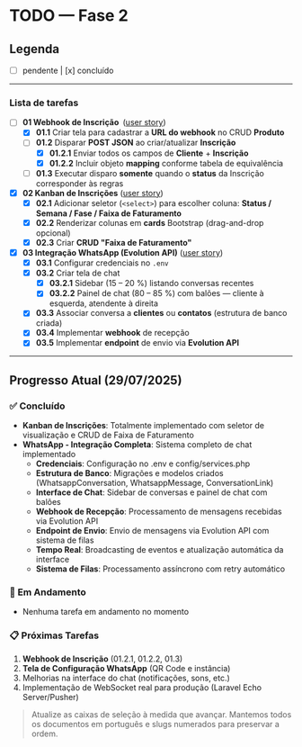# TODO — Fase 2

## Legenda
- [ ] pendente   |  [x] concluído

---

### Lista de tarefas

- [ ] **01 Webhook de Inscrição** ([user story](../user-historyes/01-webhook-inscricao.md))
  - [x] **01.1** Criar tela para cadastrar a **URL do webhook** no CRUD **Produto**
  - [ ] **01.2** Disparar **POST JSON** ao criar/atualizar **Inscrição**
    - [x] **01.2.1** Enviar todos os campos de **Cliente** + **Inscrição**
    - [x] **01.2.2** Incluir objeto **mapping** conforme tabela de equivalência
  - [ ] **01.3** Executar disparo **somente** quando o **status** da Inscrição corresponder às regras

- [x] **02 Kanban de Inscrições** ([user story](../user-historyes/02-kanban-inscricoes.md))
  - [x] **02.1** Adicionar seletor (`<select>`) para escolher coluna: **Status / Semana / Fase / Faixa de Faturamento**
  - [x] **02.2** Renderizar colunas em **cards** Bootstrap (drag-and-drop opcional)
  - [x] **02.3** Criar **CRUD "Faixa de Faturamento"**

- [x] **03 Integração WhatsApp (Evolution API)** ([user story](../user-historyes/03-integracao-whatsapp.md))
  - [x] **03.1** Configurar credenciais no `.env`
  - [x] **03.2** Criar tela de chat
    - [x] **03.2.1** Sidebar (15 – 20 %) listando conversas recentes
    - [x] **03.2.2** Painel de chat (80 – 85 %) com balões — cliente à esquerda, atendente à direita
  - [x] **03.3** Associar conversa a **clientes** ou **contatos** (estrutura de banco criada)
  - [x] **03.4** Implementar **webhook** de recepção
  - [x] **03.5** Implementar **endpoint** de envio via **Evolution API**

---

## Progresso Atual (29/07/2025)

### ✅ Concluído
- **Kanban de Inscrições**: Totalmente implementado com seletor de visualização e CRUD de Faixa de Faturamento
- **WhatsApp - Integração Completa**: Sistema completo de chat implementado
  - **Credenciais**: Configuração no .env e config/services.php
  - **Estrutura de Banco**: Migrações e modelos criados (WhatsappConversation, WhatsappMessage, ConversationLink)
  - **Interface de Chat**: Sidebar de conversas e painel de chat com balões
  - **Webhook de Recepção**: Processamento de mensagens recebidas via Evolution API
  - **Endpoint de Envio**: Envio de mensagens via Evolution API com sistema de filas
  - **Tempo Real**: Broadcasting de eventos e atualização automática da interface
  - **Sistema de Filas**: Processamento assíncrono com retry automático

### 🔄 Em Andamento
- Nenhuma tarefa em andamento no momento

### 📋 Próximas Tarefas
1. **Webhook de Inscrição** (01.2.1, 01.2.2, 01.3)
2. **Tela de Configuração WhatsApp** (QR Code e instância)
3. Melhorias na interface do chat (notificações, sons, etc.)
4. Implementação de WebSocket real para produção (Laravel Echo Server/Pusher)

> Atualize as caixas de seleção à medida que avançar. Mantemos todos os documentos em português e slugs numerados para preservar a ordem.

